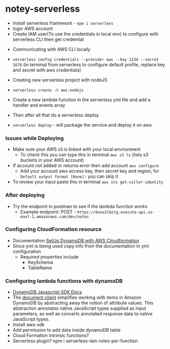 # notey-serverless

- Install serverless framework - `npm i serverless`
- login AWS account 
- Create IAM user(To use the credentials in local env) to configure with serverless CLI then get credential 

* Communicating with AWS CLI locally  
- `serverless config credentials --provider aws --key 1234 --secret 5678` (in terminal from serverless to configure default profile, replace key and secret with aws credentials)

* Creating new serverless project with nodeJS 
- `serverless create -t aws-nodejs`

* Create a new lambda function in the serverless yml file and add a handler and events array

* Then after all that do a serverless deploy
- `serverless deploy` - will package the service and deploy it on aws 

### Issues while Deploying
- Make sure your AWS cli is linked with your local environment 
  - To check this you can type this in terminal `aws s3 ls` (lists s3 buckets in your AWS account)
- If account not added or returns error then add account `aws configure` 
  - Add your account aws access key, then secret key and region, for `Default output format [None]:` you can skip it 
- To review your input paste this in terminal `aws sts get-caller-identity`

### After deploying
- Try the endpoint in postman to see if the lambda function works 
  - Example endpoint: POST - `https://6oxo1lmitg.execute-api.us-east-1.amazonaws.com/dev/notes`

### Configuring CloudFormation resource
- Documentation [SetUp DynamoDB with AWS Cloudformation](https://docs.aws.amazon.com/AWSCloudFormation/latest/UserGuide/aws-resource-dynamodb-table.html)
- Since yml is being used copy info from the documentation in yml configuration
  - Required properties include 
    - KeySchema
    - TableName

### Configuring lambda functions with dynamoDB 
- [DynamoDB Javascript SDK Docs](https://docs.aws.amazon.com/AWSJavaScriptSDK/latest/AWS/DynamoDB.html)
- The [document client](https://docs.aws.amazon.com/AWSJavaScriptSDK/latest/AWS/DynamoDB/DocumentClient.html) simplifies working with items in Amazon DynamoDB by abstracting away the notion of attribute values. This abstraction annotates native JavaScript types supplied as input parameters, as well as converts annotated response data to native JavaScript types.
- Install aws-sdk 
- Add permission to add data inside dynamoDB table
- Cloud Formation Intrinsic functions?
- Serverless plugin? npm i serverless-iam-roles-per-function





